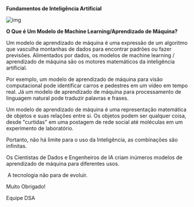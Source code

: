 **Fundamentos de Inteligência Artificial**



![img](https://lwfiles000.mycourse.app/datascienceacademy-public/ebook/db49107803229af5ea33b974a3e751e4/image1.png)



**O Que é Um Modelo de Machine Learning/Aprendizado de Máquina?**





  Um modelo de aprendizado de máquina é uma expressão de um algoritmo que vasculha montanhas de dados para encontrar padrões ou fazer previsões. Alimentados por dados, os modelos de machine learning / aprendizado de máquina são os motores matemáticos da inteligência artificial.





  Por exemplo, um modelo de aprendizado de máquina para visão computacional pode identificar carros e pedestres em um vídeo em tempo real. Já um modelo de aprendizado de máquina para processamento de linguagem natural pode traduzir palavras e frases.





  Um modelo de aprendizado de máquina é uma representação matemática de objetos e suas relações entre si. Os objetos podem ser qualquer coisa, desde "curtidas" em uma postagem de rede social até moléculas em um experimento de laboratório.





   Portanto, não há limite para o uso da Inteligência, as combinações são infinitas.





   Os Cientistas de Dados e Engenheiros de IA criam inúmeros modelos de aprendizado de máquina para diferentes usos.



​    A tecnologia não para de evoluir.







Muito Obrigado!





Equipe DSA